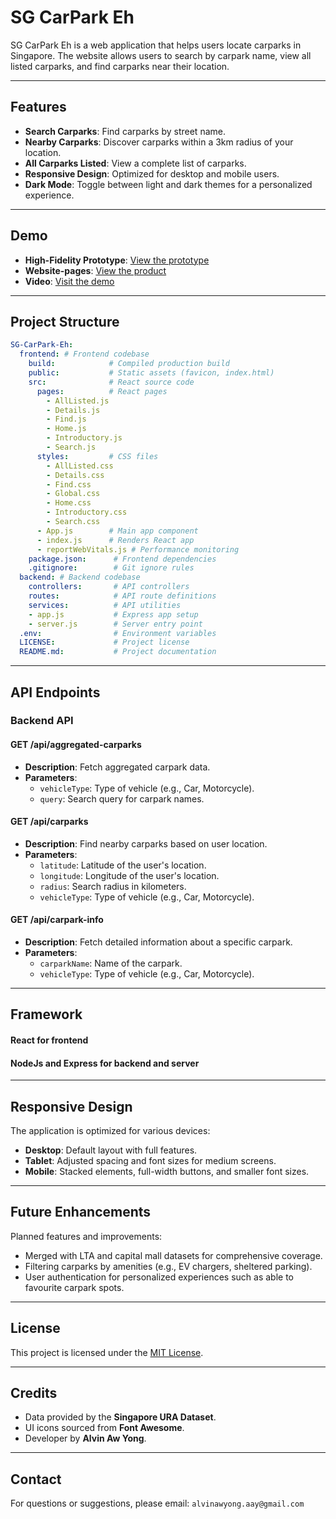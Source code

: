 # SG CarPark Eh

SG CarPark Eh is a web application that helps users locate carparks in Singapore. The website allows users to search by carpark name, view all listed carparks, and find carparks near their location.

---

## Features

- **Search Carparks**: Find carparks by street name.
- **Nearby Carparks**: Discover carparks within a 3km radius of your location.
- **All Carparks Listed**: View a complete list of carparks.
- **Responsive Design**: Optimized for desktop and mobile users.
- **Dark Mode**: Toggle between light and dark themes for a personalized experience.

---

## Demo

- **High-Fidelity Prototype**: [View the prototype](https://drive.google.com/file/d/1Sn-p7YYSFSlptsLWucjKFJlUS4dWzCjX/view?usp=sharing)
- **Website-pages**: [View the product](https://drive.google.com/drive/folders/1-7zrAxvnYZfCo_Fa-rbf-6QQR7RyDiDJ?usp=sharing)
- **Video**: [Visit the demo](https://youtu.be/oLneiQjwsls)

---

## Project Structure

```yaml
SG-CarPark-Eh:
  frontend: # Frontend codebase
    build:            # Compiled production build
    public:           # Static assets (favicon, index.html)
    src:              # React source code
      pages:          # React pages
        - AllListed.js
        - Details.js
        - Find.js
        - Home.js
        - Introductory.js
        - Search.js
      styles:         # CSS files
        - AllListed.css
        - Details.css
        - Find.css
        - Global.css
        - Home.css
        - Introductory.css
        - Search.css
      - App.js        # Main app component
      - index.js      # Renders React app
      - reportWebVitals.js # Performance monitoring
    package.json:      # Frontend dependencies
    .gitignore:        # Git ignore rules
  backend: # Backend codebase
    controllers:       # API controllers
    routes:            # API route definitions
    services:          # API utilities
    - app.js           # Express app setup
    - server.js        # Server entry point
  .env:                # Environment variables
  LICENSE:             # Project license
  README.md:           # Project documentation
```
---

## API Endpoints

### Backend API

#### **GET /api/aggregated-carparks**
- **Description**: Fetch aggregated carpark data.
- **Parameters**:
  - `vehicleType`: Type of vehicle (e.g., Car, Motorcycle).
  - `query`: Search query for carpark names.

#### **GET /api/carparks**
- **Description**: Find nearby carparks based on user location.
- **Parameters**:
  - `latitude`: Latitude of the user's location.
  - `longitude`: Longitude of the user's location.
  - `radius`: Search radius in kilometers.
  - `vehicleType`: Type of vehicle (e.g., Car, Motorcycle).

#### **GET /api/carpark-info**
- **Description**: Fetch detailed information about a specific carpark.
- **Parameters**:
  - `carparkName`: Name of the carpark.
  - `vehicleType`: Type of vehicle (e.g., Car, Motorcycle).

---

## Framework

#### React for frontend
#### NodeJs and Express for backend and server

---

## Responsive Design

The application is optimized for various devices:

- **Desktop**: Default layout with full features.
- **Tablet**: Adjusted spacing and font sizes for medium screens.
- **Mobile**: Stacked elements, full-width buttons, and smaller font sizes.

---

## Future Enhancements

Planned features and improvements:

- Merged with LTA and capital mall datasets for comprehensive coverage.
- Filtering carparks by amenities (e.g., EV chargers, sheltered parking).
- User authentication for personalized experiences such as able to favourite carpark spots.

---

## License

This project is licensed under the [MIT License](LICENSE).

---

## Credits

- Data provided by the **Singapore URA Dataset**.
- UI icons sourced from **Font Awesome**.
- Developer by **Alvin Aw Yong**.

---

## Contact

For questions or suggestions, please email: `alvinawyong.aay@gmail.com`
